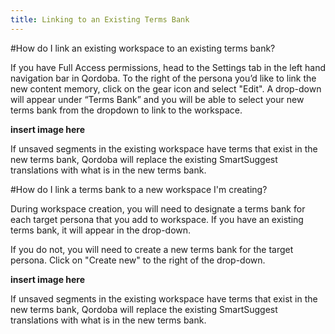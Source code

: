 ```yaml
---
title: Linking to an Existing Terms Bank
---
```


#How do I link an existing workspace to an existing terms bank?

If you have Full Access permissions, head to the Settings tab in the left hand navigation bar in Qordoba. To the right of the persona you’d like to link the new content memory, click on the gear icon and select "Edit". A drop-down will appear under “Terms Bank” and you will be able to select your new terms bank from the dropdown to link to the workspace.

**insert image here**

If unsaved segments in the existing workspace have terms that exist in the new terms bank, Qordoba will replace the existing SmartSuggest translations with what is in the new terms bank.

#How do I link a terms bank to a new workspace I'm creating?

During workspace creation, you will need to designate a terms bank for each target persona that you add to workspace. If you have an existing terms bank, it will appear in the drop-down. 

If you do not, you will need to create a new terms bank for the target persona. Click on "Create new" to the right of the drop-down.

**insert image here**

If unsaved segments in the existing workspace have terms that exist in the new terms bank, Qordoba will replace the existing SmartSuggest translations with what is in the new terms bank.

